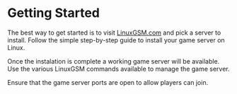 # Getting Started

The best way to get started is to visit [LinuxGSM.com](http://linuxgsm.com/servers) and pick a server to install. Follow the simple step-by-step guide to install your game server on Linux.

Once the instalation is complete a working game server will be available. Use the various LinuxGSM commands available to manage the game server.

Ensure that the game server ports are open to allow players can join.

